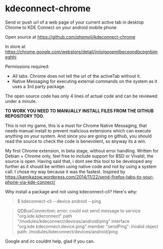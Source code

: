 # kdeconnect-chrome

Send or push url of a web page of your current active tab in desktop Chrome to KDE Connect on your android mobile phone

Open source at https://github.com/phpmoli/kdeconnect-chrome

In store at https://chrome.google.com/webstore/detail/jniioigoopmlbeceondbcpgnbimeghhj

Permissions required:
- All tabs. Chrome does not tell the url of the activeTab without it.
- Native Messaging for executing external commands on the system as it uses a 3rd party package.

The open source code has only 4 lines of actual code and can be reviewed under a minute.

**TO WORK YOU NEED TO MANUALLY INSTALL FILES FROM THE GITHUB REPOSITORY TOO.**

This is not my game, this is a must for Chrome Native Messaging, that needs manual install to prevent malicious extensions which can execute anything on your system. And since you are going on github, you should read the source to check the code is benevolent, so anyway its a win.

My first Chrome extension, in beta stage, without error handling. Written for Debian + Chrome only, feel free to include support for BSD or Vivaldi, the source is open.
Having said that, i dont see this tool to be developed any further as it should be written using native code and not by using a system call. I chose my way because it was the fastest. Inspired by https://kamikazow.wordpress.com/2014/11/22/send-firefox-tabs-to-your-phone-via-kde-connect/

Why install a package and not using kdeconnect-cli? Here's why:
> $ kdeconnect-cli --device android --ping

> QDBusConnection: error: could not send message to service "org.kde.kdeconnect" path "/modules/kdeconnect/devices/android/ping" interface "org.kde.kdeconnect.device.ping" member "sendPing": Invalid object path: /modules/kdeconnect/devices/android/ping

Google and irc couldnt help, glad if you can.
